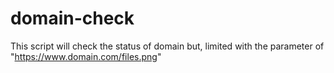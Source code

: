 # domain-check

This script will check the status of domain but, limited with the parameter of "https://www.domain.com/files.png"
